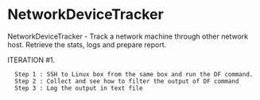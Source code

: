 # NetworkDeviceTracker
NetworkDeviceTracker - Track a network machine through other network host. Retrieve the stats, logs and prepare report. 


ITERATION #1. 

      Step 1 : SSH to Linux box from the same box and run the DF command. 
      Step 2 : Collect and see how to filter the output of DF command
      Step 3 : Log the output in text file   
        

    
